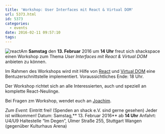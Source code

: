 ```yaml
---
title: 'Workshop: User Interfaces mit React & Virtual DOM'
url: 5373.html
id: 5373
categories:
  - events
date: 2016-02-11 09:57:10
tags:
---
```


![react](https://blog.shackspace.de/wp-content/uploads/2016/02/react.png)Am **Samstag** den **13\. Februar** 2016 um **14 Uhr** freut sich shackspace einen Workshop zum Thema _User Interfaces mit React &amp; Virtual DOM_ anbieten zu können.

Im Rahmen des Workshops wird mit Hilfe von [React](https://facebook.github.io/react/) und [Virtual DOM](https://github.com/Matt-Esch/virtual-dom) eine Bentuzerschnittstelle implementiert. Voraussichtliches Ende: 18 Uhr.

Der Workshop richtet sich an alle Interessierten, auch und speziell an komplette React-Neulinge.

Bei Fragen zm Workshop, wendet euch an [Joachim](mailto:js@lastlog.de).

_Zum Event:_
Eintritt frei! (Spenden an shack e.V. sind gerne gesehen) Jeder ist willkommen!
Datum: Samstag,** 13\. Februar 2016** ab **14 Uhr**
Anfahrt: U4/U9 Haltestelle “Im Degen”, Ulmer Straße 255, Stuttgart Wangen (gegenüber Kulturhaus Arena)